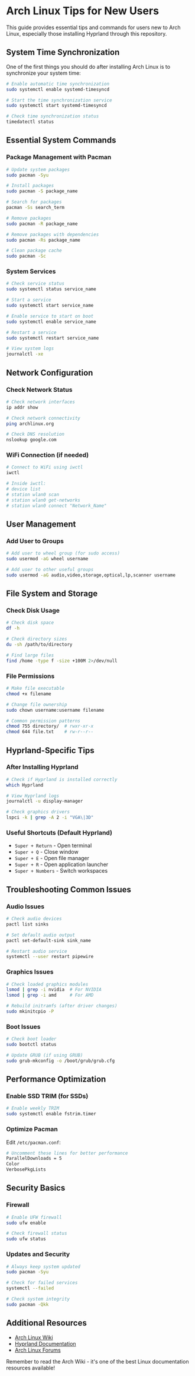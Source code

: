 # Arch Linux Tips for New Users

This guide provides essential tips and commands for users new to Arch Linux, especially those installing Hyprland through this repository.

## System Time Synchronization

One of the first things you should do after installing Arch Linux is to synchronize your system time:

```bash
# Enable automatic time synchronization
sudo systemctl enable systemd-timesyncd

# Start the time synchronization service
sudo systemctl start systemd-timesyncd

# Check time synchronization status
timedatectl status
```

## Essential System Commands

### Package Management with Pacman

```bash
# Update system packages
sudo pacman -Syu

# Install packages
sudo pacman -S package_name

# Search for packages
pacman -Ss search_term

# Remove packages
sudo pacman -R package_name

# Remove packages with dependencies
sudo pacman -Rs package_name

# Clean package cache
sudo pacman -Sc
```

### System Services

```bash
# Check service status
sudo systemctl status service_name

# Start a service
sudo systemctl start service_name

# Enable service to start on boot
sudo systemctl enable service_name

# Restart a service
sudo systemctl restart service_name

# View system logs
journalctl -xe
```

## Network Configuration

### Check Network Status
```bash
# Check network interfaces
ip addr show

# Check network connectivity
ping archlinux.org

# Check DNS resolution
nslookup google.com
```

### WiFi Connection (if needed)
```bash
# Connect to WiFi using iwctl
iwctl

# Inside iwctl:
# device list
# station wlan0 scan
# station wlan0 get-networks
# station wlan0 connect "Network_Name"
```

## User Management

### Add User to Groups
```bash
# Add user to wheel group (for sudo access)
sudo usermod -aG wheel username

# Add user to other useful groups
sudo usermod -aG audio,video,storage,optical,lp,scanner username
```

## File System and Storage

### Check Disk Usage
```bash
# Check disk space
df -h

# Check directory sizes
du -sh /path/to/directory

# Find large files
find /home -type f -size +100M 2>/dev/null
```

### File Permissions
```bash
# Make file executable
chmod +x filename

# Change file ownership
sudo chown username:username filename

# Common permission patterns
chmod 755 directory/  # rwxr-xr-x
chmod 644 file.txt    # rw-r--r--
```

## Hyprland-Specific Tips

### After Installing Hyprland
```bash
# Check if Hyprland is installed correctly
which Hyprland

# View Hyprland logs
journalctl -u display-manager

# Check graphics drivers
lspci -k | grep -A 2 -i "VGA\|3D"
```

### Useful Shortcuts (Default Hyprland)
- `Super + Return` - Open terminal
- `Super + Q` - Close window
- `Super + E` - Open file manager
- `Super + R` - Open application launcher
- `Super + Numbers` - Switch workspaces

## Troubleshooting Common Issues

### Audio Issues
```bash
# Check audio devices
pactl list sinks

# Set default audio output
pactl set-default-sink sink_name

# Restart audio service
systemctl --user restart pipewire
```

### Graphics Issues
```bash
# Check loaded graphics modules
lsmod | grep -i nvidia  # For NVIDIA
lsmod | grep -i amd     # For AMD

# Rebuild initramfs (after driver changes)
sudo mkinitcpio -P
```

### Boot Issues
```bash
# Check boot loader
sudo bootctl status

# Update GRUB (if using GRUB)
sudo grub-mkconfig -o /boot/grub/grub.cfg
```

## Performance Optimization

### Enable SSD TRIM (for SSDs)
```bash
# Enable weekly TRIM
sudo systemctl enable fstrim.timer
```

### Optimize Pacman
Edit `/etc/pacman.conf`:
```bash
# Uncomment these lines for better performance
ParallelDownloads = 5
Color
VerbosePkgLists
```

## Security Basics

### Firewall
```bash
# Enable UFW firewall
sudo ufw enable

# Check firewall status
sudo ufw status
```

### Updates and Security
```bash
# Always keep system updated
sudo pacman -Syu

# Check for failed services
systemctl --failed

# Check system integrity
sudo pacman -Qkk
```

## Additional Resources

- [Arch Linux Wiki](https://wiki.archlinux.org/)
- [Hyprland Documentation](https://hyprland.org/)
- [Arch Linux Forums](https://bbs.archlinux.org/)

Remember to read the Arch Wiki - it's one of the best Linux documentation resources available!